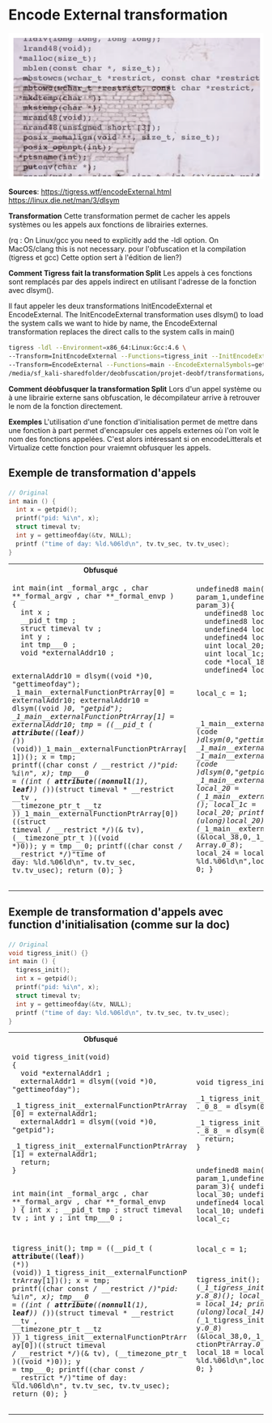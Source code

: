 # Encode External transformation

![img](./assets/encode_external_schema.png)

**Sources**:
https://tigress.wtf/encodeExternal.html
https://linux.die.net/man/3/dlsym

**Transformation**
Cette transformation permet de cacher les appels systèmes ou les appels aux fonctions de librairies externes.

(rq : On Linux/gcc you need to explicitly add the -ldl option. On MacOS/clang this is not necessary. pour l'obfuscation et la compilation (tigress et gcc)
Cette option sert à l'édition de lien?)

**Comment Tigress fait la transformation Split**
Les appels à ces fonctions sont remplacés par des appels indirect en utilisant l'adresse de la fonction avec dlsym().

Il faut appeler les deux transformations InitEncodeExternal et EncodeExternal.
The InitEncodeExternal transformation uses dlsym() to load the system calls we want to hide by name,
the EncodeExternal transformation replaces the direct calls to the system calls in main()

```bash
tigress -ldl --Environment=x86_64:Linux:Gcc:4.6 \
--Transform=InitEncodeExternal --Functions=tigress_init --InitEncodeExternalSymbols=getpid,gettimeofday \
--Transform=EncodeExternal --Functions=main --EncodeExternalSymbols=getpid,gettimeofday  --out=encExter_call_external_init.c \
/media/sf_kali-sharedfolder/deobfuscation/projet-deobf/transformations/transformation_encode_external/call_external_init.c
```

**Comment déobfusquer la transformation Split**
Lors d'un appel système ou à une librairie externe sans obfuscation, le décompilateur arrive à retrouver le nom de la fonction directement.

**Exemples**
L'utilisation d'une fonction d'initialisation permet de mettre dans une fonction à part permet d'encapsuler ces appels externes où l'on voit le nom des fonctions appelées. C'est alors intéressant si on encodeLitterals et Virtualize cette fonction pour vraiemnt obfusquer les appels.

## Exemple de transformation d'appels 
```c
// Original
int main () {
  int x = getpid();
  printf("pid: %i\n", x);
  struct timeval tv;
  int y = gettimeofday(&tv, NULL);
  printf ("time of day: %ld.%06ld\n", tv.tv_sec, tv.tv_usec);
}
```

<table style="max-width: 100%;"><tr><th>
Obfusqué
</th>
<th>
Décompilé
</th></tr>
<tr><td style="max-width: 350px;"><pre style="white-space: pre-wrap;">
int main(int _formal_argc , char **_formal_argv , char **_formal_envp ) 
{ 
  int x ;
  __pid_t tmp ;
  struct timeval tv ;
  int y ;
  int tmp___0 ;
  void *externalAddr10 ;

  externalAddr10 = dlsym((void *)0, "gettimeofday");
  _1_main__externalFunctionPtrArray[0] = externalAddr10;
  externalAddr10 = dlsym((void *)0, "getpid");
  _1_main__externalFunctionPtrArray[1] = externalAddr10;
  tmp = ((__pid_t ( __attribute__((__leaf__)) (*))(void))_1_main__externalFunctionPtrArray[1])();
  x = tmp;
  printf((char const   */* __restrict  */)"pid: %i\n", x);
  tmp___0 = ((int ( __attribute__((__nonnull__(1), __leaf__)) (*))(struct timeval * __restrict  __tv ,
                                                                   __timezone_ptr_t __tz ))_1_main__externalFunctionPtrArray[0])((struct timeval */* __restrict  */)(& tv),
                                                                   (__timezone_ptr_t )((void *)0));
  y = tmp___0;
  printf((char const   */* __restrict  */)"time of day: %ld.%06ld\n", tv.tv_sec, tv.tv_usec);
  return (0);
}
</pre></td>
<td style="max-width: 350px"><pre style="white-space: pre-wrap;">
undefined8 main(undefined4 param_1,undefined8 param_2,undefined8 param_3){
  undefined8 local_38;
  undefined8 local_30;
  undefined4 local_28;
  undefined4 local_24;
  uint local_20;
  uint local_1c;
  code *local_18;
  undefined4 local_c;
  
  local_c = 1;

  _1_main__externalFunctionPtrArray._0_8_ = (code *)dlsym(0,"gettimeofday");
  local_18 = _1_main__externalFunctionPtrArray._0_8_;
  _1_main__externalFunctionPtrArray._8_8_ = (code *)dlsym(0,"getpid");
  local_18 = _1_main__externalFunctionPtrArray._8_8_;
  local_20 = (*_1_main__externalFunctionPtrArray._8_8_)();
  local_1c = local_20;
  printf("pid: %i\n",(ulong)local_20);
  local_28 = (*_1_main__externalFunctionPtrArray._0_8_)
                       (&local_38,0,_1_main__externalFunctionPtrArray._0_8_);
  local_24 = local_28;
  printf("time of day: %ld.%06ld\n",local_38,local_30);
  return 0;
}
</pre></td></tr></table>

## Exemple de transformation d'appels avec function d'initialisation (comme sur la doc)
```c
// Original
void tigress_init() {}
int main () {
  tigress_init();
  int x = getpid();
  printf("pid: %i\n", x);
  struct timeval tv;
  int y = gettimeofday(&tv, NULL);
  printf ("time of day: %ld.%06ld\n", tv.tv_sec, tv.tv_usec);
}
```

<table style="max-width: 100%;"><tr><th>
Obfusqué
</th>
<th>
Décompilé
</th></tr>
<tr><td style="max-width: 350px;"><pre style="white-space: pre-wrap;">
void tigress_init(void) 
{ 
  void *externalAddr1 ;
  externalAddr1 = dlsym((void *)0, "gettimeofday");
  _1_tigress_init__externalFunctionPtrArray[0] = externalAddr1;
  externalAddr1 = dlsym((void *)0, "getpid");
  _1_tigress_init__externalFunctionPtrArray[1] = externalAddr1;
  return;
}

int main(int _formal_argc , char **_formal_argv , char **_formal_envp ) 
{ 
  int x ;
  __pid_t tmp ;
  struct timeval tv ;
  int y ;
  int tmp___0 ;
  
  tigress_init();
  tmp = ((__pid_t ( __attribute__((__leaf__)) (*))(void))_1_tigress_init__externalFunctionPtrArray[1])();
  x = tmp;
  printf((char const   */* __restrict  */)"pid: %i\n", x);
  tmp___0 = ((int ( __attribute__((__nonnull__(1), __leaf__)) (*))(struct timeval * __restrict  __tv ,
                                                                   __timezone_ptr_t __tz ))_1_tigress_init__externalFunctionPtrArray[0])((struct timeval */* __restrict  */)(& tv),
                                                                   (__timezone_ptr_t )((void *)0));
  y = tmp___0;
  printf((char const   */* __restrict  */)"time of day: %ld.%06ld\n", tv.tv_sec, tv.tv_usec);
  return (0);
}
</pre></td>
<td style="max-width: 350px"><pre style="white-space: pre-wrap;">
void tigress_init(void){
  _1_tigress_init__externalFunctionPtrArray._0_8_ = dlsym(0,"gettimeofday");
  _1_tigress_init__externalFunctionPtrArray._8_8_ = dlsym(0,"getpid");
  return;
}

undefined8 main(undefined4 param_1,undefined8 param_2,undefined8 param_3){
  undefined8 local_38;
  undefined8 local_30;
  undefined4 local_1c;
  undefined4 local_18;
  uint local_14;
  uint local_10;
  undefined4 local_c;
  
  local_c = 1;

  tigress_init();
  local_14 = (*_1_tigress_init__externalFunctionPtrArray._8_8_)();
  local_10 = local_14;
  printf("pid: %i\n",(ulong)local_14);
  local_1c = (*_1_tigress_init__externalFunctionPtrArray._0_8_)
                       (&local_38,0,_1_tigress_init__externalFunctionPtrArray._0_8_);
  local_18 = local_1c;
  printf("time of day: %ld.%06ld\n",local_38,local_30);
  return 0;
}
</pre></td></tr></table>
